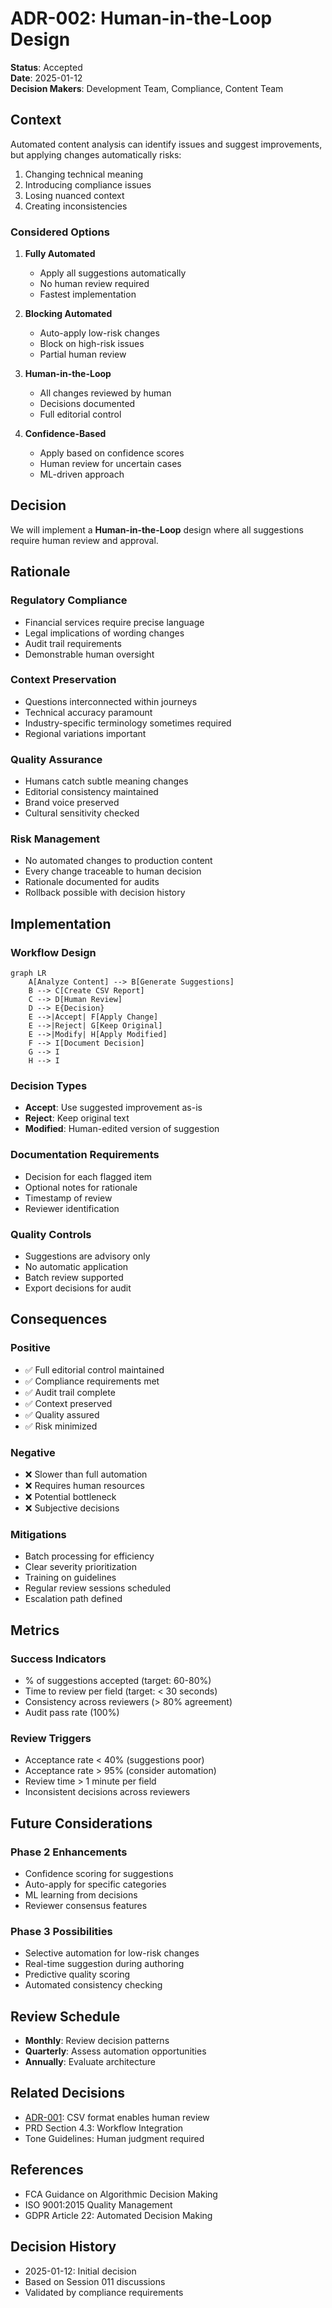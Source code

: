 # ADR-002: Human-in-the-Loop Design

**Status**: Accepted  
**Date**: 2025-01-12  
**Decision Makers**: Development Team, Compliance, Content Team

## Context

Automated content analysis can identify issues and suggest improvements, but applying changes automatically risks:
1. Changing technical meaning
2. Introducing compliance issues
3. Losing nuanced context
4. Creating inconsistencies

### Considered Options

1. **Fully Automated**
   - Apply all suggestions automatically
   - No human review required
   - Fastest implementation

2. **Blocking Automated**
   - Auto-apply low-risk changes
   - Block on high-risk issues
   - Partial human review

3. **Human-in-the-Loop**
   - All changes reviewed by human
   - Decisions documented
   - Full editorial control

4. **Confidence-Based**
   - Apply based on confidence scores
   - Human review for uncertain cases
   - ML-driven approach

## Decision

We will implement a **Human-in-the-Loop** design where all suggestions require human review and approval.

## Rationale

### Regulatory Compliance
- Financial services require precise language
- Legal implications of wording changes
- Audit trail requirements
- Demonstrable human oversight

### Context Preservation
- Questions interconnected within journeys
- Technical accuracy paramount
- Industry-specific terminology sometimes required
- Regional variations important

### Quality Assurance
- Humans catch subtle meaning changes
- Editorial consistency maintained
- Brand voice preserved
- Cultural sensitivity checked

### Risk Management
- No automated changes to production content
- Every change traceable to human decision
- Rationale documented for audits
- Rollback possible with decision history

## Implementation

### Workflow Design
```mermaid
graph LR
    A[Analyze Content] --> B[Generate Suggestions]
    B --> C[Create CSV Report]
    C --> D[Human Review]
    D --> E{Decision}
    E -->|Accept| F[Apply Change]
    E -->|Reject| G[Keep Original]
    E -->|Modify| H[Apply Modified]
    F --> I[Document Decision]
    G --> I
    H --> I
```

### Decision Types
- **Accept**: Use suggested improvement as-is
- **Reject**: Keep original text
- **Modified**: Human-edited version of suggestion

### Documentation Requirements
- Decision for each flagged item
- Optional notes for rationale
- Timestamp of review
- Reviewer identification

### Quality Controls
- Suggestions are advisory only
- No automatic application
- Batch review supported
- Export decisions for audit

## Consequences

### Positive
- ✅ Full editorial control maintained
- ✅ Compliance requirements met
- ✅ Audit trail complete
- ✅ Context preserved
- ✅ Quality assured
- ✅ Risk minimized

### Negative
- ❌ Slower than full automation
- ❌ Requires human resources
- ❌ Potential bottleneck
- ❌ Subjective decisions

### Mitigations
- Batch processing for efficiency
- Clear severity prioritization
- Training on guidelines
- Regular review sessions scheduled
- Escalation path defined

## Metrics

### Success Indicators
- % of suggestions accepted (target: 60-80%)
- Time to review per field (target: < 30 seconds)
- Consistency across reviewers (> 80% agreement)
- Audit pass rate (100%)

### Review Triggers
- Acceptance rate < 40% (suggestions poor)
- Acceptance rate > 95% (consider automation)
- Review time > 1 minute per field
- Inconsistent decisions across reviewers

## Future Considerations

### Phase 2 Enhancements
- Confidence scoring for suggestions
- Auto-apply for specific categories
- ML learning from decisions
- Reviewer consensus features

### Phase 3 Possibilities
- Selective automation for low-risk changes
- Real-time suggestion during authoring
- Predictive quality scoring
- Automated consistency checking

## Review Schedule

- **Monthly**: Review decision patterns
- **Quarterly**: Assess automation opportunities
- **Annually**: Evaluate architecture

## Related Decisions

- [ADR-001](./ADR-001-csv-output.md): CSV format enables human review
- PRD Section 4.3: Workflow Integration
- Tone Guidelines: Human judgment required

## References

- FCA Guidance on Algorithmic Decision Making
- ISO 9001:2015 Quality Management
- GDPR Article 22: Automated Decision Making

## Decision History

- 2025-01-12: Initial decision
- Based on Session 011 discussions
- Validated by compliance requirements